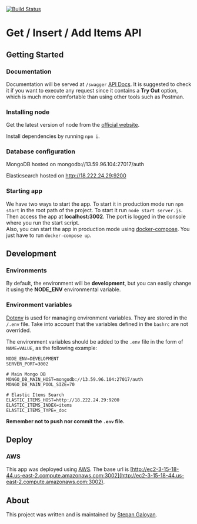 [![Build Status](https://travis-ci.com/stepgal/node-items.svg?branch=master)](https://travis-ci.com/stepgal/node-items)

# Get / Insert / Add Items API

## Getting Started

### Documentation

Documentation will be served at `/swagger` [API Docs](http://ec2-3-15-18-44.us-east-2.compute.amazonaws.com:3002/swagger). It is suggested to check it if you want to execute any request since it contains a **Try Out** option, which is much more comfortable than using other tools such as Postman.

### Installing node

Get the latest version of node from the [official website](https://nodejs.org/).

Install dependencies by running `npm i`.

### Database configuration

MongoDB hosted on mongodb://13.59.96.104:27017/auth

Elasticsearch hosted on http://18.222.24.29:9200

### Starting app

We have two ways to start the app. To start it in production mode run `npm start` in the root path of the project. To start it run `node start server.js`. Then access the app at **localhost:3002**. The port is logged in the console where you run the start script.  
Also, you can start the app in production mode using [docker-compose](https://docs.docker.com/compose/install/). You just have to run `docker-compose up`.

## Development

### Environments

By default, the environment will be **development**, but you can easily change it using the **NODE_ENV** environmental variable.

### Environment variables

[Dotenv](https://www.npmjs.com/package/dotenv) is used for managing environment variables. They are stored in the `/.env` file. Take into account that the variables defined in the `bashrc` are not overrided.

The environment variables should be added to the `.env` file in the form of `NAME=VALUE`, as the following example:

```
NODE_ENV=DEVELOPMENT
SERVER_PORT=3002

# Main Mongo DB
MONGO_DB_MAIN_HOST=mongodb://13.59.96.104:27017/auth
MONGO_DB_MAIN_POOL_SIZE=70

# Elastic Items Search
ELASTIC_ITEMS_HOST=http://18.222.24.29:9200
ELASTIC_ITEMS_INDEX=items
ELASTIC_ITEMS_TYPE=_doc
```

**Remember not to push nor commit the `.env` file.**

## Deploy

### AWS

This app was deployed using [AWS](https://aws.amazon.com/). The base url is [http://ec2-3-15-18-44.us-east-2.compute.amazonaws.com:3002](http://ec2-3-15-18-44.us-east-2.compute.amazonaws.com:3002).

## About

This project was written and is maintained by [Stepan Galoyan](https://github.com/stepgal).


